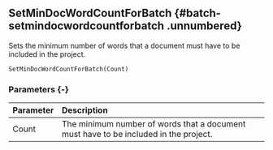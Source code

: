 ## SetMinDocWordCountForBatch {#batch-setmindocwordcountforbatch .unnumbered}

Sets the minimum number of words that a document must have to be included in the project.

```{sql}
SetMinDocWordCountForBatch(Count)
```

### Parameters {-}

**Parameter** | **Description**
| :-- | :-- |
Count | The minimum number of words that a document must have to be included in the project.
